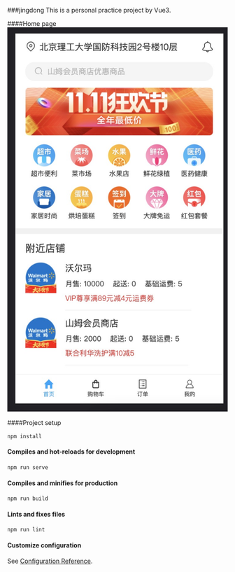 ###jingdong
This is a personal practice project by Vue3.

####Home page
![jingdong](./src/assets/jingdong.png)

####Project setup
```
npm install
```

#### Compiles and hot-reloads for development
```
npm run serve
```

#### Compiles and minifies for production
```
npm run build
```

#### Lints and fixes files
```
npm run lint
```

#### Customize configuration
See [Configuration Reference](https://cli.vuejs.org/config/).
